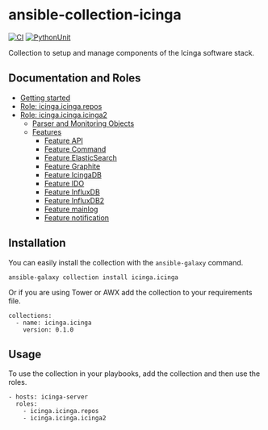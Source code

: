 # ansible-collection-icinga

[![CI](https://github.com/Icinga/ansible-collection-icinga/workflows/Build/badge.svg?event=push)](https://github.com/Icinga/ansible-collection-icinga/actions/workflows/build.yml/badge.svg)
[![PythonUnit](https://github.com/Icinga/ansible-collection-icinga/workflows/Python%20Unittest/badge.svg?event=push)](https://github.com/Icinga/ansible-collection-icinga/actions/workflows/python-test.yml/badge.svg)

Collection to setup and manage components of the Icinga software stack.

## Documentation and Roles
* [Getting started](doc/getting-started.md)
* [Role: icinga.icinga.repos](doc/role-repos.md)
* [Role: icinga.icinga.icinga2](doc/role-icinga2.md)
  * [Parser and Monitoring Objects](doc/objects.md)
  * [Features](doc/features.md)
    * [Feature API](doc/features/feature-api.md)
    * [Feature Command](doc/features/feature-command.md)
    * [Feature ElasticSearch](doc/features/feature-elasticsearch.md)
    * [Feature Graphite](doc/features/feature-graphite.md)
    * [Feature IcingaDB](doc/features/feature-icingadb.md)
    * [Feature IDO](doc/features/feature-ido.md)
    * [Feature InfluxDB](doc/features/feature-influxdb.md)
    * [Feature InfluxDB2](doc/features/feature-influxdb2.md)
    * [Feature mainlog](doc/features/feature-mainlog.md)
    * [Feature notification](doc/features/feature-notification.md)




## Installation

You can easily install the collection with the `ansible-galaxy` command.

```
ansible-galaxy collection install icinga.icinga
```

Or if you are using Tower or AWX add the collection to your requirements file.

```
collections:
  - name: icinga.icinga
    version: 0.1.0
```

## Usage

To use the collection in your playbooks, add the collection and then use the roles.

```
- hosts: icinga-server
  roles:
    - icinga.icinga.repos
    - icinga.icinga.icinga2
```
